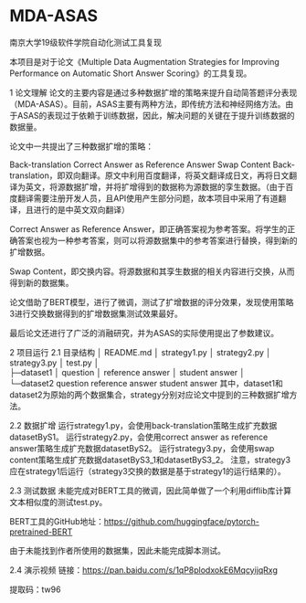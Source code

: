 # MDA-ASAS
南京大学19级软件学院自动化测试工具复现

本项目是对于论文《Multiple Data Augmentation Strategies for Improving Performance on Automatic Short Answer Scoring》的工具复现。

1 论文理解
论文的主要内容是通过多种数据扩增的策略来提升自动简答题评分表现（MDA-ASAS）。目前，ASAS主要有两种方法，即传统方法和神经网络方法。由于ASAS的表现过于依赖于训练数据，因此，解决问题的关键在于提升训练数据的数据量。

论文中一共提出了三种数据扩增的策略：

Back-translation
Correct Answer as Reference Answer
Swap Content
Back-translation，即双向翻译。原文中利用百度翻译，将英文翻译成日文，再将日文翻译为英文，将源数据扩增，并将扩增得到的数据称为源数据的孪生数据。（由于百度翻译需要注册开发人员，且API使用产生部分问题，故本项目中采用了有道翻译，且进行的是中英文双向翻译）

Correct Answer as Reference Answer，即正确答案视为参考答案。将学生的正确答案也视为一种参考答案，则可以将源数据集中的参考答案进行替换，得到新的扩增数据。

Swap Content，即交换内容。将源数据和其孪生数据的相关内容进行交换，从而得到新的数据集。

论文借助了BERT模型，进行了微调，测试了扩增数据的评分效果，发现使用策略3进行交换数据得到的扩增数据集测试效果最好。

最后论文还进行了广泛的消融研究，并为ASAS的实际使用提出了参数建议。

2 项目运行
2.1 目录结构
│  README.md
│  strategy1.py
│  strategy2.py
│  strategy3.py
│  test.py
│          
├─dataset1
│      question
│      reference answer
│      student answer
│      
└─dataset2
        question
        reference answer
        student answer
其中，dataset1和dataset2为原始的两个数据集合，strategy分别对应论文中提到的三种数据扩增方法。

2.2 数据扩增
运行strategy1.py，会使用back-translation策略生成扩充数据datasetByS1。
运行strategy2.py，会使用correct answer as reference answer策略生成扩充数据datasetByS2。
运行strategy3.py，会使用swap content策略生成扩充数据datasetByS3_1和datasetByS3_2。
注意，strategy3应在strategy1后运行（strategy3交换的数据是基于strategy1的运行结果的）。

2.3 测试数据
未能完成对BERT工具的微调，因此简单做了一个利用difflib库计算文本相似度的测试test.py。

BERT工具的GitHub地址：https://github.com/huggingface/pytorch-pretrained-BERT

由于未能找到作者所使用的数据集，因此未能完成脚本测试。

2.4 演示视频
链接：https://pan.baidu.com/s/1qP8plodxokE6MqcyijqRxg

提取码：tw96
